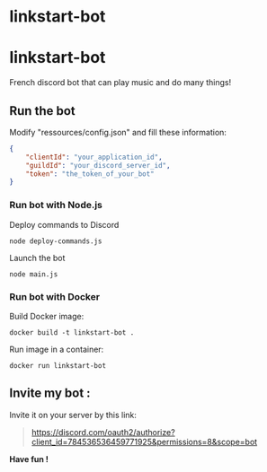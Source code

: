 # linkstart-bot
# linkstart-bot
French discord bot that can play music and do many things!

## Run the bot
Modify "ressources/config.json" and fill these information:
```json
{
    "clientId": "your_application_id",
    "guildId": "your_discord_server_id",
    "token": "the_token_of_your_bot"
}
```

### Run bot with Node.js
Deploy commands to Discord
```
node deploy-commands.js
```

Launch the bot
```
node main.js
```

### Run bot with Docker
Build Docker image:
```
docker build -t linkstart-bot .
```

Run image in a container:
```
docker run linkstart-bot
```
    
## Invite my bot : 
Invite it on your server by this link: 
>https://discord.com/oauth2/authorize?client_id=784536536459771925&permissions=8&scope=bot

**Have fun !**
